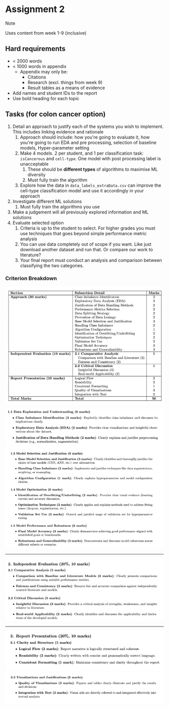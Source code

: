 # Assignment 2

> [!NOTE]
> Uses content from week 1-9 (inclusive)

## Hard requirements

- < 2000 words
- < 1000 words in appendix
	- Appendix may only be:
		- Citations
		- Research (excl. things from week 9)
		- Result tables as a means of evidence
- Add names and student IDs to the report
- Use bold heading for each topic

## Tasks (for colon cancer option)


1. Detail an approach to justify each of the systems you wish to implement. This includes linking evidence and rationale
	1. Approach should include: how you're going to evaluate it, how you're going to run EDA and pre processing, selection of baseline models, Hyper-parameter setting
	2. Make 4 models. 2 per student, and 1 per classification task: `isCancerous` and `cell-type`. One model with post processing label is unacceptable
		1. These should be **different types** of algorithms to maximise ML diversity
		2. Must fully train the algorithm
	3. Explore how the data in `data_labels_extraData.csv` can improve the cell-type classification model and use it accordingly in your approach
2. Investigate different ML solutions
	1. Must fully train the algorithms you use
3. Make a judgement will all previously explored information and ML solutions
4. Evaluate selected option
	1. Criteria is up to the student to select. For higher grades you must use techniques that goes beyond simple performance metric analysis
	2. You can use data completely out of scope if you want. Like just download another dataset and run that. Or compare our work to literature?
	3. Your final report must conduct an analysis and comparison between classifying the two categories.

### Criterion Breakdown

![marks](image.png)

![alt text](image-1.png)
![alt text](image-2.png)

---

![alt text](image-3.png)

---

![alt text](image-4.png)
![alt text](image-5.png)